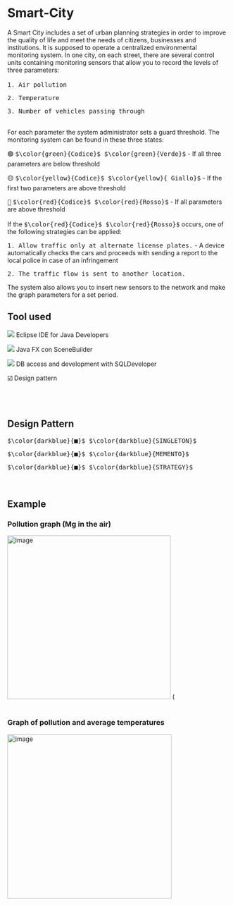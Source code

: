 # Smart-City
A Smart City includes a set of urban planning strategies in order to improve the quality of life and meet the needs of citizens, businesses and institutions.
It is supposed to operate a centralized environmental monitoring system. In one city, on each street, there are several control units containing monitoring sensors that allow you to record the levels of three parameters:
</br></br>
   <tt> 1. Air pollution</tt>
   
   <tt> 2. Temperature</tt>   
   
   <tt> 3. Number of vehicles passing through</tt>
</br></br>

For each parameter the system administrator sets a guard threshold.
The monitoring system can be found in these three states:

 <tt>🟢</tt> <tt>$\color{green}{Codice}$ $\color{green}{Verde}$</tt> - If all three parameters are below threshold
 
 <tt>🟡</tt> <tt>$\color{yellow}{Codice}$ $\color{yellow}{ Giallo}$</tt> - If the first two parameters are above threshold
   
 <tt>🔴</tt> <tt>$\color{red}{Codice}$ $\color{red}{Rosso}$</tt> - If all parameters are above threshold
</br></br>
If the <tt>$\color{red}{Codice}$ $\color{red}{Rosso}$</tt> occurs, one of the following strategies can be applied:

<tt> 1. Allow traffic only at alternate license plates.</tt> - A device automatically checks the cars and proceeds with sending a report to the local police in case of an infringement 

<tt> 2. The traffic flow is sent to another location. </tt>

The system also allows you to insert new sensors to the network and make the graph parameters for a set period.

## Tool used
<img src="https://img.shields.io/badge/Eclipse-2C2255?style=for-the-badge&logo=eclipse&logoColor=white"/> Eclipse IDE for Java Developers
  
<img src="https://img.shields.io/badge/Oracle-F80000?style=for-the-badge&logo=Oracle&logoColor=white"/> Java FX con SceneBuilder
  
<img src="https://img.shields.io/badge/Oracle-F80000?style=for-the-badge&logo=Oracle&logoColor=white"/> DB access and development with SQLDeveloper

  ☑️  Design pattern

</br></br>

 

## Design Pattern

<tt> $\color{darkblue}{■}$  $\color{darkblue}{SINGLETON}$ </tt></br>

<tt> $\color{darkblue}{■}$  $\color{darkblue}{MEMENTO}$ </tt></br>

<tt> $\color{darkblue}{■}$  $\color{darkblue}{STRATEGY}$ </tt></br>
</br></br>


## Example 
### Pollution graph (Mg in the air)

<img width="371" alt="image" src="https://github.com/haxkadc/Smart-City/assets/134702013/42f4f310-024d-4ced-bb9e-582202ff91ba">
      (
</br></br>

### Graph of pollution and average temperatures

<img width="373" alt="image" src="https://github.com/haxkadc/Smart-City/assets/134702013/4d28bec0-ba43-48c9-b1ad-0f3fb469c408">



